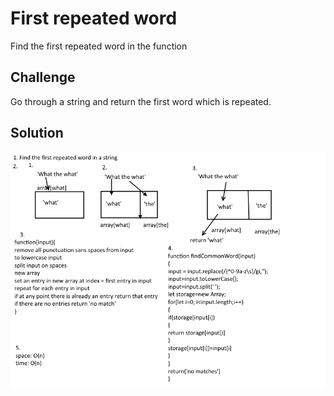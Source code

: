 # First repeated word
Find the first repeated word in the function

## Challenge
Go through a string and return the first word which is repeated.

## Solution
![whiteboard](/assets/whiteboard.png)